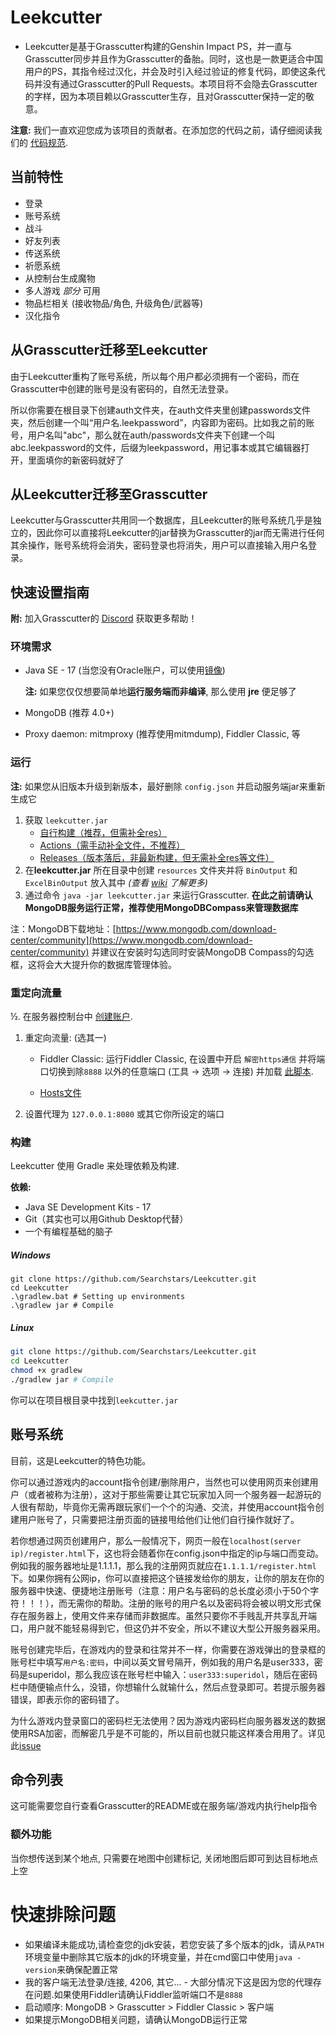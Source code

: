 # Leekcutter

* Leekcutter是基于Grasscutter构建的Genshin Impact PS，并一直与Grasscutter同步并且作为Grasscutter的备胎。同时，这也是一款更适合中国用户的PS，其指令经过汉化，并会及时引入经过验证的修复代码，即使这条代码并没有通过Grasscutter的Pull Requests。本项目将不会隐去Grasscutter的字样，因为本项目赖以Grasscutter生存，且对Grasscutter保持一定的敬意。

**注意:** 我们一直欢迎您成为该项目的贡献者。在添加您的代码之前，请仔细阅读我们的 [代码规范](https://github.com/Grasscutters/Grasscutter/blob/stable/CONTRIBUTING.md).

## 当前特性

* 登录
* 账号系统
* 战斗
* 好友列表
* 传送系统
* 祈愿系统
* 从控制台生成魔物
* 多人游戏 *部分* 可用
* 物品栏相关 (接收物品/角色, 升级角色/武器等)
* 汉化指令

## 从Grasscutter迁移至Leekcutter

由于Leekcutter重构了账号系统，所以每个用户都必须拥有一个密码，而在Grasscutter中创建的账号是没有密码的，自然无法登录。

所以你需要在根目录下创建auth文件夹，在auth文件夹里创建passwords文件夹，然后创建一个叫“用户名.leekpassword”，内容即为密码。比如我之前的账号，用户名叫"abc"，那么就在auth/passwords文件夹下创建一个叫abc.leekpassword的文件，后缀为leekpassword，用记事本或其它编辑器打开，里面填你的新密码就好了

## 从Leekcutter迁移至Grasscutter

Leekcutter与Grasscutter共用同一个数据库，且Leekcutter的账号系统几乎是独立的，因此你可以直接将Leekcutter的jar替换为Grasscutter的jar而无需进行任何其余操作，账号系统将会消失，密码登录也将消失，用户可以直接输入用户名登录。

## 快速设置指南

**附:** 加入Grasscutter的 [Discord](https://discord.gg/T5vZU6UyeG) 获取更多帮助！

### 环境需求

* Java SE - 17 (当您没有Oracle账户，可以使用[镜像](https://mirrors.tuna.tsinghua.edu.cn/Adoptium/17/jdk/))

  **注:** 如果您仅仅想要简单地**运行服务端而非编译**, 那么使用 **jre** 便足够了 

* MongoDB (推荐 4.0+)

* Proxy daemon: mitmproxy (推荐使用mitmdump), Fiddler Classic, 等

### 运行

**注:** 如果您从旧版本升级到新版本，最好删除 `config.json` 并启动服务端jar来重新生成它

1. 获取 `leekcutter.jar`
   - [自行构建（推荐，但需补全res）](#构建)
   - [Actions（需手动补全文件，不推荐）](https://github.com/Searchstars/Leekcutter/actions)
   - [Releases（版本落后，非最新构建，但无需补全res等文件）](https://github.com/Searchstars/Leekcutter/releases)
2. 在**leekcutter.jar** 所在目录中创建 `resources` 文件夹并将 `BinOutput` 和 `ExcelBinOutput` 放入其中 *(查看 [wiki](https://github.com/Grasscutters/Grasscutter/wiki) 了解更多)*
3. 通过命令 `java -jar leekcutter.jar` 来运行Grasscutter. **在此之前请确认MongoDB服务运行正常，推荐使用MongoDBCompass来管理数据库**

注：MongoDB下载地址：[https://www.mongodb.com/download-center/community](https://www.mongodb.com/download-center/community) 并建议在安装时勾选同时安装MongoDB Compass的勾选框，这将会大大提升你的数据库管理体验。

### 重定向流量

½. 在服务器控制台中 [创建账户](#命令列表).

1. 重定向流量: (选其一)
    - Fiddler Classic: 运行Fiddler Classic, 在设置中开启 `解密https通信` 并将端口切换到除`8888` 以外的任意端口 (工具 -> 选项 -> 连接) 并加载 [此脚本](https://github.lunatic.moe/fiddlerscript).
      
    - [Hosts文件](https://github.com/Grasscutters/Grasscutter/wiki/Running#traffic-route-map)
    
2. 设置代理为 `127.0.0.1:8080` 或其它你所设定的端口

### 构建

Leekcutter 使用 Gradle 来处理依赖及构建.

**依赖:**

- Java SE Development Kits - 17
- Git（其实也可以用Github Desktop代替）
- 一个有编程基础的脑子

##### Windows

```shell
git clone https://github.com/Searchstars/Leekcutter.git
cd Leekcutter
.\gradlew.bat # Setting up environments
.\gradlew jar # Compile
```

##### Linux

```bash
git clone https://github.com/Searchstars/Leekcutter.git
cd Leekcutter
chmod +x gradlew
./gradlew jar # Compile
```

你可以在项目根目录中找到`leekcutter.jar`

## 账号系统

目前，这是Leekcutter的特色功能。

你可以通过游戏内的account指令创建/删除用户，当然也可以使用网页来创建用户（或者被称为注册），这对于那些需要让其它玩家加入同一个服务器一起游玩的人很有帮助，毕竟你无需再跟玩家们一个个的沟通、交流，并使用account指令创建用户账号了，只需要把注册页面的链接甩给他们让他们自行操作就好了。

若你想通过网页创建用户，那么一般情况下，网页一般在`localhost(server ip)/register.html`下，这也将会随着你在config.json中指定的ip与端口而变动。例如我的服务器地址是1.1.1.1，那么我的注册网页就应在`1.1.1.1/register.html`下。如果你拥有公网ip，你可以直接把这个链接发给你的朋友，让你的朋友在你的服务器中快速、便捷地注册账号（注意：用户名与密码的总长度必须小于50个字符！！！），而无需你的帮助。注册的账号的用户名以及密码将会被以明文形式保存在服务器上，使用文件来存储而非数据库。虽然只要你不手贱乱开共享乱开端口，用户就不能轻易得到它，但这仍并不安全，所以不建议大型公开服务器采用。

账号创建完毕后，在游戏内的登录和往常并不一样，你需要在游戏弹出的登录框的账号栏中填写`用户名:密码`，中间以英文冒号隔开，例如我的用户名是user333，密码是superidol，那么我应该在账号栏中输入：`user333:superidol`，随后在密码栏中随便输点什么，没错，你想输什么就输什么，然后点登录即可。若提示服务器错误，即表示你的密码错了。

为什么游戏内登录窗口的密码栏无法使用？因为游戏内密码栏向服务器发送的数据使用RSA加密，而解密几乎是不可能的，所以目前也就只能这样凑合用用了。详见此[issue](https://github.com/Grasscutters/Grasscutter/issues/68)

## 命令列表

这可能需要您自行查看Grasscutter的README或在服务端/游戏内执行help指令

### 额外功能

当你想传送到某个地点, 只需要在地图中创建标记, 关闭地图后即可到达目标地点上空

# 快速排除问题

* 如果编译未能成功,请检查您的jdk安装，若您安装了多个版本的jdk，请从`PATH`环境变量中删除其它版本的jdk的环境变量，并在cmd窗口中使用`java -version`来确保配置正常
* 我的客户端无法登录/连接, 4206, 其它... - 大部分情况下这是因为您的代理存在问题.如果使用Fiddler请确认Fiddler监听端口不是`8888`
* 启动顺序: MongoDB > Grasscutter > Fiddler Classic > 客户端
* 如果提示MongoDB相关问题，请确认MongoDB运行正常
